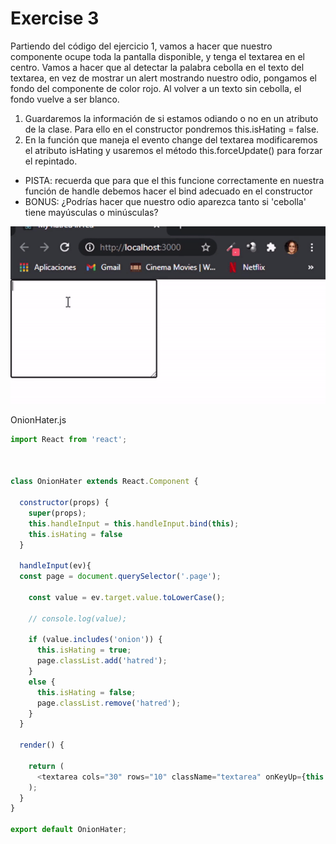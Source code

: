 # Exercise 3
Partiendo del código del ejercicio 1, vamos a hacer que nuestro componente ocupe toda la pantalla disponible, y tenga el textarea en el centro. Vamos a hacer que al detectar la palabra cebolla en el texto del textarea, en vez de mostrar un alert mostrando nuestro odio, pongamos el fondo del componente de color rojo. Al volver a un texto sin cebolla, el fondo vuelve a ser blanco.
1. Guardaremos la información de si estamos odiando o no en un atributo de la clase. Para ello en el constructor pondremos this.isHating = false.
2. En la función que maneja el evento change del textarea modificaremos el atributo isHating y usaremos el método this.forceUpdate() para forzar el repintado.
- PISTA: recuerda que para que el this funcione correctamente en nuestra función de handle debemos hacer el bind adecuado en el constructor
- BONUS: ¿Podrías hacer que nuestro odio aparezca tanto si 'cebolla' tiene mayúsculas o minúsculas?

![](https://github.com/cvcastano/ejercicios-de-adalab/blob/master/module%203/module-3-lesson-04-events-in-react/module-3-lesson-04-ex-03-my-hatred-in-red/src/capture.gif)

OnionHater.js
```javaScript
import React from 'react';



class OnionHater extends React.Component {

  constructor(props) {
    super(props);
    this.handleInput = this.handleInput.bind(this);
    this.isHating = false
  }

  handleInput(ev){
  const page = document.querySelector('.page');

    const value = ev.target.value.toLowerCase();
    
    // console.log(value);

    if (value.includes('onion')) {
      this.isHating = true;
      page.classList.add('hatred');
    }
    else {
      this.isHating = false;
      page.classList.remove('hatred');
    }
  }
  
  render() {

    return (
      <textarea cols="30" rows="10" className="textarea" onKeyUp={this.handleInput}></textarea>
    );
  }
}

export default OnionHater;
```



